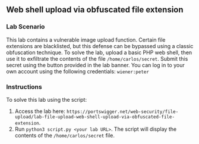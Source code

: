 ## Web shell upload via obfuscated file extension
### Lab Scenario
 This lab contains a vulnerable image upload function. Certain file extensions are blacklisted, but this defense can be bypassed using a classic obfuscation technique.
To solve the lab, upload a basic PHP web shell, then use it to exfiltrate the contents of the file `/home/carlos/secret`. Submit this secret using the button provided in the lab banner.
You can log in to your own account using the following credentials: `wiener:peter`

### Instructions
To solve this lab using the script:
1. Access the lab here: `https://portswigger.net/web-security/file-upload/lab-file-upload-web-shell-upload-via-obfuscated-file-extension`.
2. Run `python3 script.py <your lab URL>`. The script will display the contents of the `/home/carlos/secret` file.